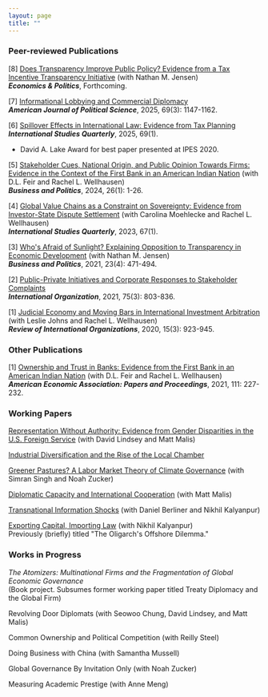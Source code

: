 ```yaml
---
layout: page
title: ""
---
```


### Peer-reviewed Publications


[8] [Does Transparency Improve Public Policy? Evidence from a Tax Incentive Transparency Initiative](assets/gasb_final.pdf) (with Nathan M. Jensen)<br>
**_Economics & Politics_**, Forthcoming.

[7] [Informational Lobbying and Commercial Diplomacy](assets/t4_ajps.pdf)<br>
**_American Journal of Political Science_**, 2025, 69(3): 1147-1162.

[6] [Spillover Effects in International Law: Evidence from Tax Planning](assets/taxplanning_isq_manuscript_revised_full.pdf) <br>
**_International Studies Quarterly_**, 2025, 69(1). 
- David A. Lake Award for best paper presented at IPES 2020. 

[5] [Stakeholder Cues, National Origin, and Public Opinion Towards Firms: Evidence in the Context of the First Bank in an American Indian Nation](assets/wft_bap_forthcoming.pdf) (with D.L. Feir and Rachel L. Wellhausen)<br>
**_Business and Politics_**, 2024, 26(1): 1-26.

[4] [Global Value Chains as a Constraint on Sovereignty: Evidence from Investor-State Dispute Settlement](assets/sqad007.pdf) (with Carolina Moehlecke and Rachel L. Wellhausen)<br>
**_International Studies Quarterly_**, 2023, 67(1).

[3] [Who's Afraid of Sunlight? Explaining Opposition to Transparency in Economic Development](assets/TJ_BAP_final.pdf) (with Nathan M. Jensen)<br>
  **_Business and Politics_**, 2021, 23(4): 471-494.

[2] [Public-Private Initiatives and Corporate Responses to Stakeholder Complaints](assets/Thrall_IO_2021_final.pdf)<br>
**_International Organization_**, 2021, 75(3): 803-836.

[1] [Judicial Economy and Moving Bars in International Investment Arbitration](assets/JTW_RIO_final.pdf) (with Leslie Johns and Rachel L. Wellhausen)<br>
**_Review of International Organizations_**, 2020, 15(3): 923-945.

### Other Publications

[1] [Ownership and Trust in Banks: Evidence from the First Bank in an American Indian Nation](assets/ASSA_Draft_PP_7Jan2020_v2.pdf) (with D.L. Feir and Rachel L. Wellhausen)<br>
**_American Economic Association: Papers and Proceedings_**, 2021, 111: 227-232.

### Working Papers

[Representation Without Authority: Evidence from Gender Disparities in the U.S. Foreign Service](assets/lmt_13june2025.pdf) (with David Lindsey and Matt Malis)

[Industrial Diversification and the Rise of the Local Chamber](assets/chambers_cbp_2025.pdf)

[Greener Pastures? A Labor Market Theory of Climate Governance](assets/experts_july_2025.pdf) (with Simran Singh and Noah Zucker)

[Diplomatic Capacity and International Cooperation](assets/capacity_oct_2025.pdf) (with Matt Malis)

[Transnational Information Shocks](assets/bkt_nov_2024.pdf) (with Daniel Berliner and Nikhil Kalyanpur)

[Exporting Capital, Importing Law](assets/kalyanpur_thrall_march_2023.pdf) (with Nikhil Kalyanpur)<br>
Previously (briefly) titled "The Oligarch's Offshore Dilemma."

### Works in Progress

_The Atomizers: Multinational Firms and the Fragmentation of Global Economic Governance_ <br>
(Book project. Subsumes former working paper titled Treaty Diplomacy and the Global Firm)

Revolving Door Diplomats (with Seowoo Chung, David Lindsey, and Matt Malis)

Common Ownership and Political Competition (with Reilly Steel)

Doing Business with China (with Samantha Mussell)

Global Governance By Invitation Only (with Noah Zucker)

Measuring Academic Prestige (with Anne Meng)


